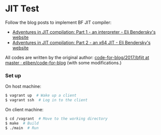 JIT Test
========

Follow the blog posts to implement BF JIT compiler:

  * [Adventures in JIT compilation: Part 1 - an interpreter - Eli Bendersky's website](https://eli.thegreenplace.net/2017/adventures-in-jit-compilation-part-1-an-interpreter.html)
  * [Adventures in JIT compilation: Part 2 - an x64 JIT - Eli Bendersky's website](https://eli.thegreenplace.net/2017/adventures-in-jit-compilation-part-2-an-x64-jit/)

All codes are written by the original author: [code-for-blog/2017/bfjit at master · eliben/code-for-blog](https://github.com/eliben/code-for-blog/tree/master/2017/bfjit)
(with some modifications.)


### Set up

On host machine:
```sh
$ vagrant up  # Wake up a client
$ vagrant ssh  # Log in to the client
```

On client machine:
```sh
$ cd /vagrant  # Move to the working directory
$ make  # Build
$ ./main  # Run
```
